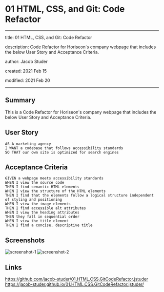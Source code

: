 # 01 HTML, CSS, and Git: Code Refactor

---

title: 01 HTML, CSS, and Git: Code Refactor

description: Code Refactor for Horiseon's company webpage that includes the below User Story and Acceptance Criteria.

author: Jacob Studer

created:  2021 Feb 15

modified: 2021 Feb 20

---

## Summary
This is a Code Refactor for Horiseon's company webpage that includes the below User Story and Acceptance Criteria.

## User Story

```
AS A marketing agency
I WANT a codebase that follows accessibility standards
SO THAT our own site is optimized for search engines
```

## Acceptance Criteria

```
GIVEN a webpage meets accessibility standards
WHEN I view the source code
THEN I find semantic HTML elements
WHEN I view the structure of the HTML elements
THEN I find that the elements follow a logical structure independent of styling and positioning
WHEN I view the image elements
THEN I find accessible alt attributes
WHEN I view the heading attributes
THEN they fall in sequential order
WHEN I view the title element
THEN I find a concise, descriptive title
```

## Screenshots
![screenshot-1](https://raw.githubusercontent.com/jacob-studer/01.HTML.CSS.GitCodeRefactor.jstuder/main/assets/images/Horiseon-screenshot-1.PNG)
![screenshot-2](https://raw.githubusercontent.com/jacob-studer/01.HTML.CSS.GitCodeRefactor.jstuder/main/assets/images/Horiseon-screenshot-2.PNG)

## Links
https://github.com/jacob-studer/01.HTML.CSS.GitCodeRefactor.jstuder
https://jacob-studer.github.io/01.HTML.CSS.GitCodeRefactor.jstuder/